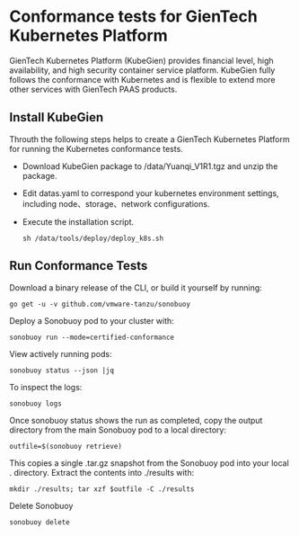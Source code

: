 # Conformance tests for GienTech Kubernetes Platform
GienTech Kubernetes Platform (KubeGien) provides financial level, high availability, and high security container service platform. KubeGien fully follows the conformance with Kubernetes and is flexible to extend more other services with GienTech PAAS products.
## Install KubeGien
Throuth the following steps helps to create a GienTech Kubernetes Platform for running the Kubernetes conformance tests.
- Download KubeGien package to /data/Yuanqi_V1R1.tgz and unzip the package.
- Edit datas.yaml to correspond your kubernetes environment settings, including node、storage、network configurations.
- Execute the installation script.
  
   `sh /data/tools/deploy/deploy_k8s.sh`
## Run Conformance Tests
Download a binary release of the CLI, or build it yourself by running:

`go get -u -v github.com/vmware-tanzu/sonobuoy`

Deploy a Sonobuoy pod to your cluster with:

`sonobuoy run --mode=certified-conformance`

View actively running pods:

`sonobuoy status --json |jq`

To inspect the logs:

`sonobuoy logs`

Once sonobuoy status shows the run as completed, copy the output directory from the main Sonobuoy pod to a local directory:

`outfile=$(sonobuoy retrieve)`

This copies a single .tar.gz snapshot from the Sonobuoy pod into your local . directory. Extract the contents into ./results with:

`mkdir ./results; tar xzf $outfile -C ./results`

Delete Sonobuoy

`sonobuoy delete`
